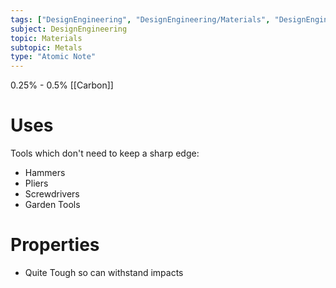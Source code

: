 ```yaml
---
tags: ["DesignEngineering", "DesignEngineering/Materials", "DesignEngineering/Materials/Metals", "DesignEngineering/Materials/Metals/Materials"]
subject: DesignEngineering
topic: Materials
subtopic: Metals
type: "Atomic Note"
---
```

 
0.25% - 0.5% [[Carbon]]


# Uses
Tools which don't need to keep a sharp edge:
  - Hammers
  - Pliers
  - Screwdrivers
  - Garden Tools

# Properties
 - Quite Tough so can withstand impacts